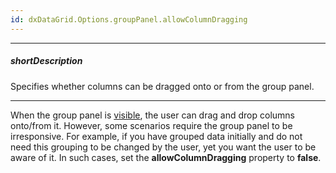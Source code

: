 ```yaml
---
id: dxDataGrid.Options.groupPanel.allowColumnDragging
---
```

---
##### shortDescription
Specifies whether columns can be dragged onto or from the group panel.

---
When the group panel is [visible](/api-reference/10%20UI%20Components/dxDataGrid/1%20Configuration/groupPanel/visible.md '/Documentation/ApiReference/UI_Components/dxDataGrid/Configuration/groupPanel/#visible'), the user can drag and drop columns onto/from it. However, some scenarios require the group panel to be irresponsive. For example, if you have grouped data initially and do not need this grouping to be changed by the user, yet you want the user to be aware of it. In such cases, set the **allowColumnDragging** property to **false**.